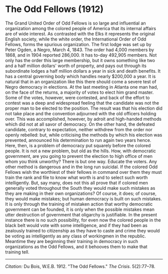 <!--
title:   The Odd Fellows
author:  Du Bois, W.E.B.
journal: The Crisis
year:    1912
volume:  5
issue:   2
pages:   77--78
-->

# The Odd Fellows (1912)

The Grand United Order of Odd Fellows is so large and influential an organization among the colored people of America that its internal affairs are of wide interest. As contrasted with the Elks it represents the original English society, while the white order, the International Order of Odd Fellows, forms the spurious organization. The first lodge was set up by Peter Ogden, a Negro, March 4, 1843. The order had 4,000 members by 1868, and in 1904 reported 286,000. It has to-day 492,905 members. Not only has the order this large membership, but it owns something like two and a half million dollars' worth of property, and pays out through its subordinate lodges a half million dollars a year in sick and death benefits. It has a central governing body which handles nearly $200,000 a year. It is natural that in an organization like this there should come a severe test of Negro democracy in elections. At the last meeting in Atlanta one man had, on the face of the returns, a majority of votes to elect him grand master. Some of the votes, however, were contested, and back of the effort to contest was a deep and widespread feeling that the candidate was not the proper man to be elected to the position. The result was that his election did not take place and the convention adjourned with the old officers holding over. This was accomplished, however, by adroit and high-handed methods which did not at all savor of democracy. On the other hand, the defeated candidate, contrary to expectation, neither withdrew from the order nor openly rebelled: but, while criticising the methods by which his election was prevented, announced his determination to run again two years hence. Here, then, is a problem of democracy put squarely before the colored people. It is not a new problem, but old as the hills. How, with democratic government, are you going to prevent the election to high office of men whom you think unworthy? There is but one way. Educate the voters. Any other method is dangerous and in the long run suicidal. If the colored Odd Fellows wish the worthiest of their fellows in command over them they must train the rank and file to know what worth is and to select such worth intelligently. But, say many, does not this all prove that if colored men generally voted throughout the South they would make such mistakes as they are making in their own organizations? Of course, it does; of course, they would make mistakes; but human democracy is built on such mistakes. It is only through the training of mistaken action that worthy democratic government can be founded, it is only when the possible mistakes mean utter destruction of government that oligarchy is justifiable. In the present instance there is no such possibility, for even now the colored people in the black belt would vote with some intelligence, and if they had been as zealously trained to citizenship as they have to caste and crime they would be voting as intelligently as any class of workingmen in the republic. Meantime they are beginning their training in democracy in such organizations as the Odd Fellows, and it behooves them to make that training tell.

______________
*Citation:* Du Bois, W.E.B. 1912. "The Odd Fellows." *The Crisis*. 5(2):77&ndash;78.